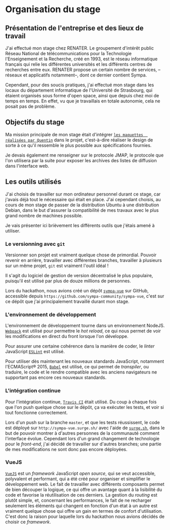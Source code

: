 # Organisation du stage

## Présentation de l'entreprise et des lieux de travail

J'ai effectué mon stage chez RENATER.
Le groupement d'intérêt public Réseau National de télécommunications pour 
la Technologie l'Enseignement et la Recherche, créé en 1993, est le réseau 
informatique français qui relie les différentes universités et les 
différents centres de recherches entre eux.
RENATER propose un certain nombre de services, –réseaux et applicatifs 
notamment–, dont ce dernier contient Sympa.

Cependant, pour des soucis pratiques, j'ai effectué mon stage dans les 
locaux du département informatique de l'Université de Strasbourg, qui 
étaient organisés sous forme d'open space, ainsi que depuis chez moi de 
temps en temps. En effet, vu que je travaillais en totale autonomie, cela 
ne posait pas de problème.

## Objectifs du stage

Ma mission principale de mon stage était d'intégrer [`les maquettes 
réalisées par Quentin`](https://s.sandhose.fr/sympa/spec/) dans le projet,
c'est-à-dire réaliser le design de sorte à ce qu'il ressemble le plus 
possible aux spécifications fournies.

Je devais également me renseigner sur le protocole JMAP, le protocole que 
l'on utilisera par la suite pour exposer les archives des listes de 
diffusion dans l'interface web.

## Les outils utilisés

J'ai choisis de travailler sur mon ordinateur personnel durant ce stage, 
car j'avais déjà tout le nécessaire qui était en place. J'ai cependant 
choisis, au cours de mon stage de passer de la distribution Ubuntu à une 
distribution Debian, dans le but d'assurer la compatibilité de mes 
travaux avec le plus grand nombre de machines possible.

Je vais présenter ici brièvement les différents outils que j'étais amené 
à utiliser.

### Le versionning avec `git`

Versionner son projet est vraiment quelque chose de primordial. Pouvoir 
revenir en arrière, travailler avec différentes branches, travailler à 
plusieurs sur un même projet, `git` est vraiment l'outil idéal !

Il s'agit du logiciel de gestion de version décentralisé le plus 
populaire, puisqu'il est utilisé par plus de douze millions de personnes.

Lors du hackathon, nous avions créé un dépôt 
[`sympa-vue`](https://github.com/sympa-community/sympa-vue) sur GitHub, 
accessible depuis `https://github.com/sympa-community/sympa-vue`, c'est 
sur ce dépôt que j'ai principalement travaillé durant mon stage.

### L'environnement de développement

L'environnement de développement tourne dans un environnement NodeJS. 
[`Webpack`](https://webpack.js.org/) est utilisé pour permettre le *hot 
reload*, ce qui nous permet de voir les modifications en direct du front 
lorsque l'on développe.

Pour assurer une certaine cohérence dans la manière de coder, le *linter* 
JavaScript [`ESLint`](https://eslint.org/) est utilisé.

Pour utiliser dès maintenant les nouveaux standards JavaScript, notamment 
l'ECMAScript® 2015, [`Babel`](https://babeljs.io/) est utilisé, ce qui 
permet de *transpiler*, ou traduire, le code et le rendre compatible avec 
les anciens navigateurs ne supportant pas encore ces nouveaux standards.

### L'intégration continue

Pour l'intégration continue, [`Travis CI`](https://travis-ci.org/) était 
utilisé. Du coup à chaque fois que l'on push quelque chose sur le dépôt, 
ça va exécuter les tests, et voir si tout fonctionne correctement.

Lors d'un push sur la branche `master`, et que les tests réussissent, le 
code est déployé sur `http://sympa-vue.surge.sh/` avec l'aide de 
[`surge.sh`](http://surge.sh/), dans le but de pouvoir montrer à d'autres 
personnes de la communauté comment l'interface évolue. Cependant lors 
d'un grand changement de technologie pour le *front-end*, j'ai décidé de 
travailler sur d'autres branches; une partie de mes modifications ne sont 
donc pas encore déployées.

### VueJS

[`VueJS`](https://vuejs.org/) est un *framework* JavaScript *open source*, 
qui se veut accessible, polyvalent et performant, qui a été créé pour 
organiser et simplifier le développement web. Le fait de travailler avec 
différents composants permet de bien découper la logique, ce qui offre un 
avantage quant à la lisibilité du code et favorise la réutilisation de 
ces derniers. La gestion du *routing* est plutôt simple, et, concernant les 
performances, le fait de ne recharger seulement les éléments qui changent 
en fonction d'un état à un autre est vraiment quelque chose qui offre un 
gain en termes de confort d'utilisation. C'est donc la raison pour 
laquelle lors du hackathon nous avions décidés de choisir ce *framework*.
